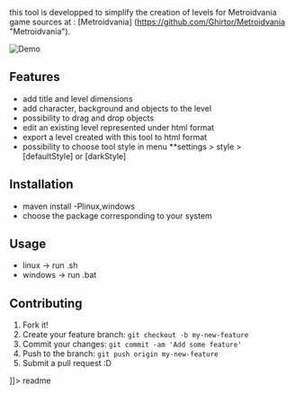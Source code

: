 <snippet>
  <content><![CDATA[
# ${1:LevelEditor}

this tool is developped to simplify the creation of levels for Metroidvania game sources at : [Metroidvania] (https://github.com/Ghirtor/Metroidvania "Metroidvania").

![Demo](demo.PNG)

## Features

* add title and level dimensions
* add character, background and objects to the level
* possibility to drag and drop objects
* edit an existing level represented under html format
* export a level created with this tool to html format
* possibility to choose tool style in menu **settings > style > [defaultStyle] or [darkStyle]

## Installation

* maven install -Plinux,windows
* choose the package corresponding to your system

## Usage

* linux -> run .sh
* windows -> run .bat

## Contributing

1. Fork it!
2. Create your feature branch: `git checkout -b my-new-feature`
3. Commit your changes: `git commit -am 'Add some feature'`
4. Push to the branch: `git push origin my-new-feature`
5. Submit a pull request :D

]]></content>
  <tabTrigger>readme</tabTrigger>
</snippet>